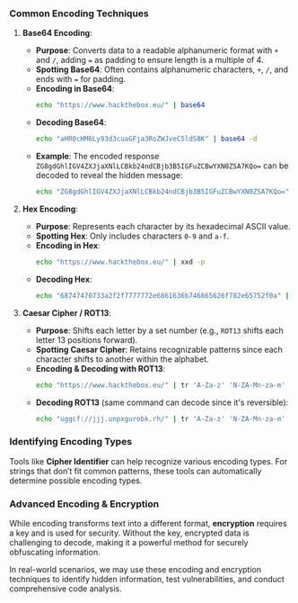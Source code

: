 ### Common Encoding Techniques

1. **Base64 Encoding**:
   - **Purpose**: Converts data to a readable alphanumeric format with `+` and `/`, adding `=` as padding to ensure length is a multiple of 4.
   - **Spotting Base64**: Often contains alphanumeric characters, `+`, `/`, and ends with `=` for padding.
   - **Encoding in Base64**:
     ```bash
     echo "https://www.hackthebox.eu/" | base64
     ```
   - **Decoding Base64**:
     ```bash
     echo "aHR0cHM6Ly93d3cuaGFja3RoZWJveC5ldS8K" | base64 -d
     ```
   - **Example**: The encoded response `ZG8gdGhlIGV4ZXJjaXNlLCBkb24ndCBjb3B5IGFuZCBwYXN0ZSA7KQo=` can be decoded to reveal the hidden message:
     ```bash
     echo "ZG8gdGhlIGV4ZXJjaXNlLCBkb24ndCBjb3B5IGFuZCBwYXN0ZSA7KQo=" | base64 -d
     ```

2. **Hex Encoding**:
   - **Purpose**: Represents each character by its hexadecimal ASCII value.
   - **Spotting Hex**: Only includes characters `0-9` and `a-f`.
   - **Encoding in Hex**:
     ```bash
     echo "https://www.hackthebox.eu/" | xxd -p
     ```
   - **Decoding Hex**:
     ```bash
     echo "68747470733a2f2f7777772e6861636b746865626f782e65752f0a" | xxd -p -r
     ```

3. **Caesar Cipher / ROT13**:
   - **Purpose**: Shifts each letter by a set number (e.g., `ROT13` shifts each letter 13 positions forward).
   - **Spotting Caesar Cipher**: Retains recognizable patterns since each character shifts to another within the alphabet.
   - **Encoding & Decoding with ROT13**:
     ```bash
     echo "https://www.hackthebox.eu/" | tr 'A-Za-z' 'N-ZA-Mn-za-m'
     ```
   - **Decoding ROT13** (same command can decode since it's reversible):
     ```bash
     echo "uggcf://jjj.unpxgurobk.rh/" | tr 'A-Za-z' 'N-ZA-Mn-za-m'
     ```

### Identifying Encoding Types

Tools like **Cipher Identifier** can help recognize various encoding types. For strings that don’t fit common patterns, these tools can automatically determine possible encoding types.

### Advanced Encoding & Encryption

While encoding transforms text into a different format, **encryption** requires a key and is used for security. Without the key, encrypted data is challenging to decode, making it a powerful method for securely obfuscating information.

In real-world scenarios, we may use these encoding and encryption techniques to identify hidden information, test vulnerabilities, and conduct comprehensive code analysis.